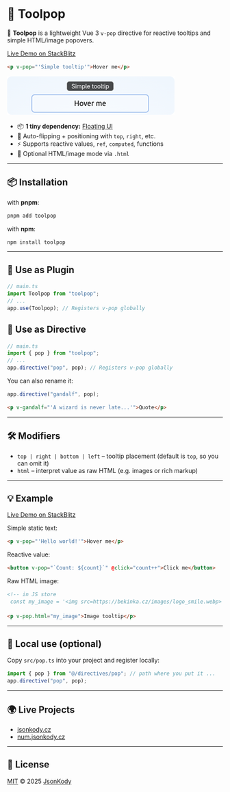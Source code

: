 # 💬 Toolpop

🎯 **Toolpop** is a lightweight Vue 3 `v-pop` directive for reactive tooltips and simple HTML/image popovers.

[Live Demo on StackBlitz](https://stackblitz.com/edit/toolpop?file=src%2FApp.vue)

```html
<p v-pop="'Simple tooltip'">Hover me</p>
```

![screenshot](./screenshot.png)

- 📦 **1 tiny dependency:** [Floating UI](https://floating-ui.com)
- 🎯 Auto-flipping + positioning with `top`, `right`, etc.
- ⚡ Supports reactive values, `ref`, `computed`, functions
- 🧩 Optional HTML/image mode via `.html`

---

## 📦 Installation

with **pnpm**:

```sh
pnpm add toolpop
```

with **npm**:

```sh
npm install toolpop
```

---

## 🧩 Use as Plugin

```ts
// main.ts
import Toolpop from "toolpop";
// ...
app.use(Toolpop); // Registers v-pop globally
```

## 🧪 Use as Directive

```ts
// main.ts
import { pop } from "toolpop";
// ...
app.directive("pop", pop); // Registers v-pop globally
```

You can also rename it:

```ts
app.directive("gandalf", pop);
```

```html
<p v-gandalf="'A wizard is never late...'">Quote</p>
```

---

## 🛠️ Modifiers

- `top | right | bottom | left` – tooltip placement (default is `top`, so you can omit it)
- `html` – interpret value as raw HTML (e.g. images or rich markup)

---

## 💡 Example

[Live Demo on StackBlitz](https://stackblitz.com/edit/toolpop?file=src%2FApp.vue)

Simple static text:

```html
<p v-pop="'Hello world!'">Hover me</p>
```

Reactive value:

```html
<button v-pop="`Count: ${count}`" @click="count++">Click me</button>
```

Raw HTML image:

```html
<!-- in JS store
 const my_image = '<img src=https://bekinka.cz/images/logo_smile.webp>' -->

<p v-pop.html="my_image">Image tooltip</p>
```

---

## 📁 Local use (optional)

Copy `src/pop.ts` into your project and register locally:

```ts
import { pop } from "@/directives/pop"; // path where you put it ...
app.directive("pop", pop);
```

---

## 🌍 Live Projects

- [jsonkody.cz](https://jsonkody.cz)
- [num.jsonkody.cz](https://num.jsonkody.cz)

---

## 🪪 License

[MIT](https://github.com/JsonKody/toolpop/blob/main/LICENSE) © 2025 [JsonKody](https://github.com/JsonKody)

